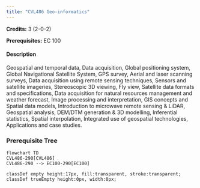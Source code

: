 ```yaml
---
title: "CVL486 Geo-informatics"
---
```

**Credits:** 3 (2-0-2)

**Prerequisites:** EC 100

#### Description
Geospatial and temporal data, Data acquisition, Global positioning system, Global Navigational Satellite System, GPS survey, Aerial and laser scanning surveys, Data acquisition using remote sensing techniques, Sensors and satellite imageries, Stereoscopic 3D viewing, Fly view, Satellite data formats and specifications, Data acquisition for natural resources management and weather forecast, Image processing and interpretation, GIS concepts and Spatial data models, Introduction to microwave remote sensing & LiDAR, Geospatial analysis, DEM/DTM generation & 3D modelling, Inferential statistics, Spatial interpolation, Integrated use of geospatial technologies, Applications and case studies.

### Prerequisite Tree

```mermaid
flowchart TD
CVL486-290[CVL486]
CVL486-290 --> EC100-290[EC100]

classDef empty height:17px, fill:transparent, stroke:transparent;
classDef trueEmpty height:0px, width:0px;
```